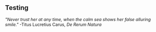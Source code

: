 ## Testing

_"Never trust her at any time, when the calm sea shows her false alluring smile."_
-Titus Lucretius Carus, _De Rerum Natura_
